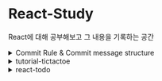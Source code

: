 # React-Study

React에 대해 공부해보고 그 내용을 기록하는 공간

<details>
<summary> Commit Rule & Commit message structure</summary>

---
### Commit Rule
1. 제목과 본문을 빈 행으로 구분한다
2. 제목을 50글자 내로 제한
3. 제목 첫 글자는 대문자로 작성
4. 제목 끝에 마침표 넣지 않기
5. 제목은 명령문으로 사용하며 과거형을 사용하지 않는다
6. 본문의 각 행은 72글자 내로 제한
7. 어떻게 보다는 무엇과 왜를 설명한다

---
### Commit message structure
* 헤더는 필수이며, 범위(scope), 본문(body), 바닥글(footer)은 선택
```
<type>(<scope>): <subject>          -- 헤더

<body>                              -- 본문

<footer>                            -- 바닥글
```

* `<type>`은 해당 Commit의 성격을 나타내며 다음 중 하나여야 한다.

```
feat : 새로운 기능에 대한 커밋
fix : 버그 수정에 대한 커밋
build : 빌드 관련 파일 수정에 대한 커밋
chore : 그 외 자잘한 수정에 대한 커밋
ci : CI관련 설정 수정에 대한 커밋
docs : 문서 수정에 대한 커밋
style : 코드 스타일 혹은 포맷 등에 관한 커밋
refactor :  코드 리팩토링에 대한 커밋
test : 테스트 코드 수정에 대한 커밋
```

* `<body>`는 본문으로 헤더로 표현할 수 없는 상세한 내용을 기록.  
헤더로 표현이 가능하다면 생략 가능


* `<footer>`는 바닥글로 어떤 이슈에서 왔는지 같은 참조 정보들을 추가하는 용도로 사용

---
### Reference
[[Git] 좋은 커밋 메세지 작성하기위한 규칙들](https://beomseok95.tistory.com/328)

---

</details>

<details>
<summary> tutorial-tictactoe </summary>

---
### Tic-Tac-Toe Game

[React 공식사이트 실용적인 자습서](https://ko.reactjs.org/tutorial/tutorial.html)

자습서를 보며 react의 기본 문법과 사용 방법을 학습

---
</details>

<details>
<summary> react-todo </summary>

---
### Task(TodoList)

react를 이용한 Task(TodoList)를 만들면서 react의 문법과 사용 방법을 학습

---
</details>